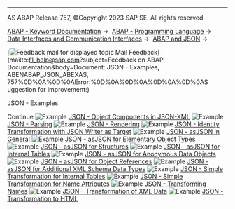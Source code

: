   

* * *

AS ABAP Release 757, ©Copyright 2023 SAP SE. All rights reserved.

[ABAP - Keyword Documentation](https://help.sap.com/doc/abapdocu_757_index_htm/7.57/en-US/abenabap.htm) →  [ABAP - Programming Language](https://help.sap.com/doc/abapdocu_757_index_htm/7.57/en-US/abenabap_reference.htm) →  [Data Interfaces and Communication Interfaces](https://help.sap.com/doc/abapdocu_757_index_htm/7.57/en-US/abenabap_data_communication.htm) →  [ABAP and JSON](https://help.sap.com/doc/abapdocu_757_index_htm/7.57/en-US/abenabap_json.htm) → 

 [![](Mail.gif?object=Mail.gif&sap-language=EN "Feedback mail for displayed topic") Mail Feedback](mailto:f1_help@sap.com?subject=Feedback on ABAP Documentation&body=Document: JSON - Examples, ABENABAP_JSON_ABEXAS, 757%0D%0A%0D%0AError:%0D%0A%0D%0A%0D%0A%0D%0AS
uggestion for improvement:)

JSON - Examples

Continue
![Example](exa.gif "Example") [JSON - Object Components in JSON-XML](https://help.sap.com/doc/abapdocu_757_index_htm/7.57/en-US/abenabap_json_xml_abexa.htm)
![Example](exa.gif "Example") [JSON - Parsing](https://help.sap.com/doc/abapdocu_757_index_htm/7.57/en-US/abenabap_json_oo_reader_abexa.htm)
![Example](exa.gif "Example") [JSON - Rendering](https://help.sap.com/doc/abapdocu_757_index_htm/7.57/en-US/abenabap_json_token_writer_abexa.htm)
![Example](exa.gif "Example") [JSON - Identity Transformation with JSON Writer as Target](https://help.sap.com/doc/abapdocu_757_index_htm/7.57/en-US/abenjson_trafo_id_abexa.htm)
![Example](exa.gif "Example") [JSON - asJSON in General](https://help.sap.com/doc/abapdocu_757_index_htm/7.57/en-US/abenabap_hello_json_abexa.htm)
![Example](exa.gif "Example") [JSON - asJSON for Elementary Object Types](https://help.sap.com/doc/abapdocu_757_index_htm/7.57/en-US/abenabap_json_asjson_elem_abexa.htm)
![Example](exa.gif "Example") [JSON - asJSON for Structures](https://help.sap.com/doc/abapdocu_757_index_htm/7.57/en-US/abenabap_json_asjson_struc_abexa.htm)
![Example](exa.gif "Example") [JSON - asJSON for Internal Tables](https://help.sap.com/doc/abapdocu_757_index_htm/7.57/en-US/abenabap_json_asjson_table_abexa.htm)
![Example](exa.gif "Example") [JSON - asJSON for Anonymous Data Objects](https://help.sap.com/doc/abapdocu_757_index_htm/7.57/en-US/abenabap_json_asjson_dref_abexa.htm)
![Example](exa.gif "Example") [JSON - asJSON for Object References](https://help.sap.com/doc/abapdocu_757_index_htm/7.57/en-US/abenabap_json_asjson_oref_abexa.htm)
![Example](exa.gif "Example") [JSON - asJSON for Additional XML Schema Data Types](https://help.sap.com/doc/abapdocu_757_index_htm/7.57/en-US/abenabap_json_asjson_xsd_abexa.htm)
![Example](exa.gif "Example") [JSON - Simple Transformation for Internal Tables](https://help.sap.com/doc/abapdocu_757_index_htm/7.57/en-US/abenabap_st_json_table_abexa.htm)
![Example](exa.gif "Example") [JSON - Simple Transformation for Name Attributes](https://help.sap.com/doc/abapdocu_757_index_htm/7.57/en-US/abenabap_st_json_table_attr_abexa.htm)
![Example](exa.gif "Example") [JSON - Transforming Names](https://help.sap.com/doc/abapdocu_757_index_htm/7.57/en-US/abenabap_json_names_to_upper_abexa.htm)
![Example](exa.gif "Example") [JSON - Transformation of XML Data](https://help.sap.com/doc/abapdocu_757_index_htm/7.57/en-US/abenabap_xml_to_json_abexa.htm)
![Example](exa.gif "Example") [JSON - Transformation to HTML](https://help.sap.com/doc/abapdocu_757_index_htm/7.57/en-US/abenabap_json_to_html_abexa.htm)